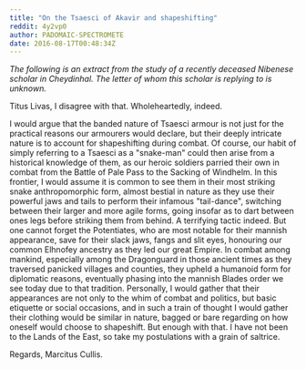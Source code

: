 ```yaml
---
title: "On the Tsaesci of Akavir and shapeshifting"
reddit: 4y2vp0
author: PADOMAIC-SPECTROMETE
date: 2016-08-17T00:48:34Z
---
```


*The following is an extract from the study of a recently deceased Nibenese scholar in Cheydinhal. The letter of whom this scholar is replying to is unknown.*

Titus Livas, I disagree with that. Wholeheartedly, indeed.

I would argue that the banded nature of Tsaesci armour is not just for the practical reasons our armourers would declare, but their deeply intricate nature is to account for shapeshifting during combat. Of course, our habit of simply referring to a Tsaesci as a "snake-man" could then arise from a historical knowledge of them, as our heroic soldiers parried their own in combat from the Battle of Pale Pass to the Sacking of Windhelm. In this frontier, I would assume it is common to see them in their most striking snake anthropomorphic form, almost bestial in nature as they use their powerful jaws and tails to perform their infamous "tail-dance", switching between their larger and more agile forms, going insofar as to dart between ones legs before striking them from behind. A terrifying tactic indeed. But one cannot forget the Potentiates, who are most notable for their mannish appearance, save for their slack jaws, fangs and slit eyes, honouring our common Elhnofey ancestry as they led our great Empire. In combat among mankind, especially among the Dragonguard in those ancient times as they traversed panicked villages and counties, they upheld a humanoid form for diplomatic reasons, eventually phasing into the mannish Blades order we see today due to that tradition. Personally, I would gather that their appearances are not only to the whim of combat and politics, but basic etiquette or social occasions, and in such a train of thought I would gather their clothing would be similar in nature, bagged or bare regarding on how oneself would choose to shapeshift. But enough with that. I have not been to the Lands of the East, so take my postulations with a grain of saltrice. 

Regards, Marcitus Cullis.
